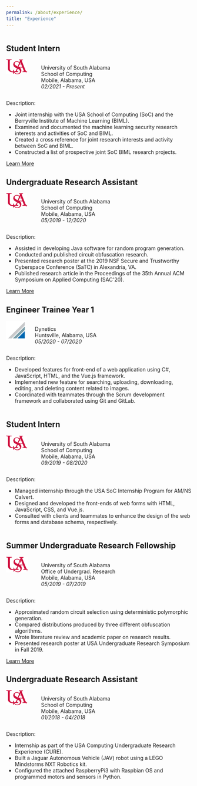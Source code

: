 ```yaml
---
permalink: /about/experience/
title: "Experience"
---
```


<div style="float:left; display:inline-block">
    <h2 id="student-intern-biml">Student Intern</h2>
    <div style="float:left; display:inline-block">
        <span style="float:left; width: 20%">
            <img src="/assets/images/usa-logo-small.png" alt="USA Logo"/>
        </span>
        <span style="float:right">
            <p style="float:right; display:block">
            University of South Alabama<br>
            School of Computing<br>
            Mobile, Alabama, USA<br>
            <i>02/2021 - Present</i>
            </p>
        </span>
    </div>
    <span style="float:left">
        <p>Description:</p>
        <ul>
            <li>Joint internship with the USA School of Computing (SoC) and the Berryville Institute of Machine Learning (BIML).</li>
            <li>Examined and documented the machine learning security research interests and activities of SoC and BIML.</li>
            <li>Created a cross reference for joint research interests and activity between SoC and BIML.</li>
            <li>Constructed a list of prospective joint SoC BIML research projects.</li>
        </ul>
        <a href="https://berryvilleiml.com/2021/03/24/introducing-a-biml-university-scholar/" class="btn btn--primary btn--small">Learn More</a>
    </span>
</div>

<div style="float:left; display:inline-block">
    <h2 id="undergraduate-research-assistant-satc">Undergraduate Research Assistant</h2>
    <div style="float:left; display:inline-block">
        <span style="float:left; width: 20%">
            <img src="/assets/images/usa-logo-small.png" alt="USA Logo"/>
        </span>
        <span style="float:right">
            <p style="float:right; display:block">
            University of South Alabama<br>
            School of Computing<br>
            Mobile, Alabama, USA<br>
            <i>05/2019 - 12/2020</i>
            </p>
        </span>
    </div>
    <span style="float:left">
        <p>Description:</p>
        <ul>
            <li>Assisted in developing Java software for random program generation.</li>
            <li>Conducted and published circuit obfuscation research.</li>
            <li>Presented research poster at the 2019 NSF Secure and Trustworthy Cyberspace Conference (SaTC) in Alexandria, VA.</li>
            <li>Published research article in the Proceedings of the 35th Annual ACM Symposium on Applied Computing (SAC'20).</li>
        </ul>
        <a href="/about/publications/" class="btn btn--primary btn--small">Learn More</a>
    </span>
</div>

<div style="float:left; display:inline-block">
    <h2 id="engineer-trainee-year-1">Engineer Trainee Year 1</h2>
    <div style="float:left; display:inline-block">
        <span style="float:left; width: 22%">
            <img src="/assets/images/dynetics-logo-small.png" alt="Dynetics Logo"/>
        </span>
        <span style="float:right; width: 78%">
            <p style="float:right; display:block">
            Dynetics<br>
            Huntsville, Alabama, USA<br>
            <i>05/2020 - 07/2020</i>
            </p>
        </span>
    </div>
    <span style="float:left">
        <p>Description:</p>
        <ul>
            <li>Developed features for front-end of a web application using C#, JavaScript, HTML, and the Vue.js framework.</li>
            <li>Implemented new feature for searching, uploading, downloading, editing, and deleting content related to images.</li>
            <li>Coordinated with teammates through the Scrum development framework and collaborated using Git and GitLab.</li>
        </ul>
    </span>
</div>

<div style="float:left; display:inline-block">
    <h2 id="student-intern-amns">Student Intern</h2>
    <div style="float:left; display:inline-block">
        <span style="float:left; width: 20%">
            <img src="/assets/images/usa-logo-small.png" alt="USA Logo"/>
        </span>
        <span style="float:right; width: 80%">
            <p style="float:right; display:block">
            University of South Alabama<br>
            School of Computing<br>
            Mobile, Alabama, USA<br>
            <i>09/2019 - 08/2020</i>
            </p>
        </span>
    </div>
    <span style="float:left">
        <p>Description:</p>
        <ul>
            <li>Managed internship through the USA SoC Internship Program for AM/NS Calvert.</li>
            <li>Designed and developed the front-ends of web forms with HTML, JavaScript, CSS, and Vue.js.</li>
            <li>Consulted with clients and teammates to enhance the design of the web forms and database schema, respectively.</li>
        </ul>
    </span>
</div>

<div style="float:left; display:inline-block">
    <h2 id="summer-undergraduate-research-fellowship">Summer Undergraduate Research Fellowship</h2>
    <div style="float:left; display:inline-block">
        <span style="float:left; width: 20%">
            <img src="/assets/images/usa-logo-small.png" alt="USA Logo"/>
        </span>
        <span style="float:right; width: 80%">
            <p style="float:right; display:block">
            University of South Alabama<br>
            Office of Undergrad. Research<br>
            Mobile, Alabama, USA<br>
            <i>05/2019 - 07/2019</i>
            </p>
        </span>
    </div>
    <span style="float:left">
        <p>Description:</p>
        <ul>
            <li>Approximated random circuit selection using deterministic polymorphic generation.</li>
            <li>Compared distributions produced by three different obfuscation algorithms.</li>
            <li>Wrote literature review and academic paper on research results.</li>
            <li>Presented research poster at USA Undergraduate Research Symposium in Fall 2019.</li>
        </ul>
        <a href="/portfolio/surf-poster/" class="btn btn--primary btn--small">Learn More</a>
    </span>
</div>

<div style="float:left; display:inline-block">
    <h2 id="undergraduate-student-assistant-cure">Undergraduate Research Assistant</h2>
    <div style="float:left; display:inline-block">
        <span style="float:left; width: 20%">
            <img src="/assets/images/usa-logo-small.png" alt="USA Logo"/>
        </span>
        <span style="float:right; width: 80%">
            <p style="float:right; display:block">
            University of South Alabama<br>
            School of Computing<br>
            Mobile, Alabama, USA<br>
            <i>01/2018 - 04/2018</i>
            </p>
        </span>
    </div>
    <span style="float:left">
        <p>Description:</p>
        <ul>
            <li>Internship as part of the USA Computing Undergraduate Research Experience (CURE).</li>
            <li>Built a Jaguar Autonomous Vehicle (JAV) robot using a LEGO Mindstorms NXT Robotics kit.</li>
            <li>Configured the attached RaspberryPi3 with Raspbian OS and programmed motors and sensors in Python.</li>
        </ul>
    </span>
</div>